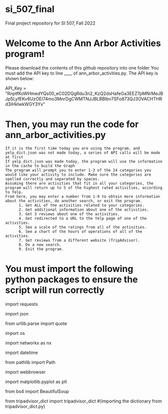 # si_507_final
Final project repository for SI 507, Fall 2022

# Welcome to the Ann Arbor Activities program!
Please download the contents of this github repository into one folder
You must add the API key to line ____ of ann_arbor_activities.py. The API key is shown below:

API_Key = "RnptfKoWHmedYQs00_eC02DQgRdu3n2_KzQ2dsHafeGa3EEZ7pMNrMeJBJp5LyfEKv8UzOEI74mo3MnrDgCWMTNJJBLBBIbv7SFo873QJ3OVACHTHRd3iHklwkWGY3Yx"

# Then, you may run the code for ann_arbor_activities.py
    If it is the first time today you are using the program, and yelp_dict.json was not made today, a series of API calls will be made at first
    If yelp_dict.json was made today, the program will use the information in the cache to build the Graph
    The program will prompt you to enter 1-3 of the 24 categories you would like your activity to include. Make sure the categories are spelled correctly and separated by spaces.
    Assuming there are activities that fit in all your categories, the program will return up to 5 of the highest rated activities, according to Yelp.
    From here, you may enter a number from 1-9 to obtain more information about the activities, do another search, or exit the program. 
          1. Get ALL of the activities related to your categories.
          2. Get additional information about one of the activities.
          3. Get 3 reviews about one of the activities.
          4. Get redirected to a URL to the Yelp page of one of the activities.
          5. See a scale of the ratings from all of the activities.
          6. See a chart of the hours of operations of all of the activities.
          7. Get reviews from a different website (TripAdvisor).
          8. Do a new search.
          9. Exit the program.

# You must import the following python packages to ensure the script will run correctly
import requests

import json

from urllib.parse import quote

import os

import networkx as nx

import datetime

from pathlib import Path

import webbrowser

import matplotlib.pyplot as plt

from bs4 import BeautifulSoup

from tripadvisor_dict import tripadvisor_dict #(importing the dictionary from tripadvisor_dict.py)

